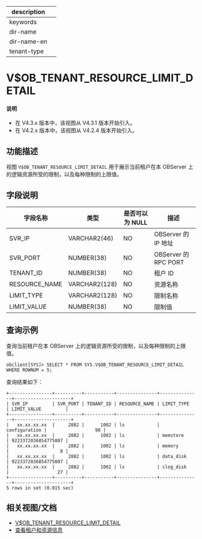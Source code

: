 |description||
|---|---|
|keywords||
|dir-name||
|dir-name-en||
|tenant-type||

# V$OB_TENANT_RESOURCE_LIMIT_DETAIL

<main id="notice" type='explain'>
  <h4>说明</h4>
  <ul><li>在 V4.3.x 版本中，该视图从 V4.3.1 版本开始引入。</li><li>在 V4.2.x 版本中，该视图从 V4.2.4 版本开始引入。</li></ul>
</main>

## 功能描述

视图 `V$OB_TENANT_RESOURCE_LIMIT_DETAIL` 用于展示当前租户在本 OBServer 上的逻辑资源所受的限制，以及每种限制的上限值。

## 字段说明

| 字段名称  |  类型  | 是否可以为 NULL |     描述     |
|----------|--------|-----------------|-------------|
| SVR_IP               | VARCHAR2(46)  | NO   |  OBServer 的 IP 地址    |
| SVR_PORT             | NUMBER(38)    | NO   |  OBServer 的 RPC PORT    |
| TENANT_ID            | NUMBER(38)    | NO   |  租户 ID    |
| RESOURCE_NAME        | VARCHAR2(128) | NO   |  资源名称    |
| LIMIT_TYPE           | VARCHAR2(128) | NO   |  限制名称    |
| LIMIT_VALUE          | NUMBER(38)    | NO   |  限制值    |

## 查询示例

查询当前租户在本 OBServer 上的逻辑资源所受的限制，以及每种限制的上限值。
	
```shell
obclient[SYS]> SELECT * FROM SYS.V$OB_TENANT_RESOURCE_LIMIT_DETAIL WHERE ROWNUM = 5;
```

查询结果如下：

```shell
+----------------+----------+-----------+---------------+---------------+---------------------+
| SVR_IP         | SVR_PORT | TENANT_ID | RESOURCE_NAME | LIMIT_TYPE    | LIMIT_VALUE         |
+----------------+----------+-----------+---------------+---------------+---------------------+
|   xx.xx.xx.xx  |     2882 |      1002 | ls            | configuration |                  90 |
|   xx.xx.xx.xx  |     2882 |      1002 | ls            | memstore      | 9223372036854775807 |
|   xx.xx.xx.xx  |     2882 |      1002 | ls            | memory        |                   8 |
|   xx.xx.xx.xx  |     2882 |      1002 | ls            | data_disk     | 9223372036854775807 |
|   xx.xx.xx.xx  |     2882 |      1002 | ls            | clog_disk     |                  27 |
+----------------+----------+-----------+---------------+---------------+---------------------+
5 rows in set (0.015 sec)
```


## 相关视图/文档

* [V$OB_TENANT_RESOURCE_LIMIT_DETAIL](1060.gv-ob_tenant_resource_limit_detail-of-oracle-mode.md)
* [查看租户和资源信息](../../../../600.manage/200.tenant-management/600.common-tenant-operations/400.view-tenant-information.md)